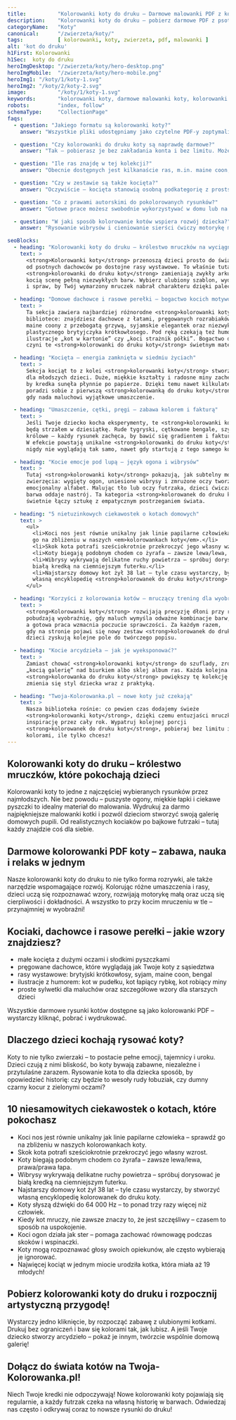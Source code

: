 ```yaml
---
title:          "Kolorowanki koty do druku – Darmowe malowanki PDF z kotkami"
description:    "Kolorowanki koty do druku – pobierz darmowe PDF z psotnymi kociętami i rasowymi kotami. Drukuj, koloruj i twórz własną domową kocią galerię!"
categoryName:   "Koty"
canonical:      "/zwierzeta/koty/"
tags:           [ kolorowanki, koty, zwierzeta, pdf, malowanki ]
alt: 'kot do druku'
h1First: Kolorowanki
h1Sec:  koty do druku
heroImgDesktop: "/zwierzeta/koty/hero-desktop.png"
heroImgMobile:  "/zwierzeta/koty/hero-mobile.png"
heroImg1: "/koty/1/koty-1.svg"
heroImg2: "/koty/2/koty-2.svg"
image:          "/koty/1/koty-1.svg"
keywords:       "kolorowanki koty, darmowe malowanki koty, kolorowanki zwierzeta"
robots:         "index, follow"
schemaType:     "CollectionPage"
faqs:
  - question: "Jakiego formatu są kolorowanki koty?"
    answer: "Wszystkie pliki udostępniamy jako czytelne PDF-y zoptymalizowane pod arkusz A4, dzięki czemu zachowują ostre kontury niezależnie od drukarki."

  - question: "Czy kolorowanki do druku koty są naprawdę darmowe?"
    answer: "Tak – pobierasz je bez zakładania konta i bez limitu. Możesz wracać po nowe wzory tak często, jak masz ochotę."

  - question: "Ile ras znajdę w tej kolekcji?"
    answer: "Obecnie dostępnych jest kilkanaście ras, m.in. maine coon, syjamski, bengalski, ragdoll, brytyjski krótkowłosy oraz klasyczne dachowce. Biblioteka regularnie rośnie."

  - question: "Czy w zestawie są także kocięta?"
    answer: "Oczywiście – kocięta stanowią osobną podkategorię z prostszymi konturami, idealną dla młodszych dzieci uczących się precyzyjnego kolorowania."

  - question: "Co z prawami autorskimi do pokolorowanych rysunków?"
    answer: "Gotowe prace możesz swobodnie wykorzystywać w domu lub na zajęciach szkolnych—np. jako zakładki, dekoracje czy elementy gazetki ściennej. Sprzedaż reprodukcji nie jest dozwolona."

  - question: "W jaki sposób kolorowanie kotów wspiera rozwój dziecka?"
    answer: "Rysowanie wibrysów i cieniowanie sierści ćwiczy motorykę małą, a obserwacja kocich póz rozwija zmysł obserwacji i empatię wobec zwierząt."

seoBlocks:
  - heading: "Kolorowanki koty do druku – królestwo mruczków na wyciągnięcie kredki"
    text: >
      <strong>Kolorowanki koty</strong> przenoszą dzieci prosto do świata puszystych ogonów –
      od psotnych dachowców po dostojne rasy wystawowe. To właśnie tutaj
      <strong>kolorowanki do druku koty</strong> zamieniają zwykły arkusz PDF w
      kocią scenę pełną niezwykłych barw. Wybierz ulubiony szablon, wydrukuj
      i spraw, by Twój wymarzony mruczek nabrał charakteru dzięki palecie kredek.

  - heading: "Domowe dachowce i rasowe perełki – bogactwo kocich motywów"
    text: >
      Ta sekcja zawiera najbardziej różnorodne <strong>kolorowanki koty</strong> w całej
      bibliotece: znajdziesz dachowce z łatami, pręgowanych rozrabiaków,
      maine coony z przebogatą grzywą, syjamskie elegantek oraz niezwykle
      plastycznego brytyjczyka krótkowłosego. Pod ręką czekają też humorystyczne
      ilustracje „kot w kartonie” czy „koci strażnik półki”. Bogactwo detali
      czyni te <strong>kolorowanki do druku koty</strong> świetnym materiałem na zajęcia plastyczne.

  - heading: "Kocięta – energia zamknięta w siedmiu życiach"
    text: >
      Sekcja kociąt to z kolei <strong>kolorowanki koty</strong> stworzone specjalnie
      dla młodszych dzieci. Duże, miękkie kształty i radosne miny zachęcają,
      by kredka sunęła płynnie po papierze. Dzięki temu nawet kilkulatek
      poradzi sobie z pierwszą <strong>kolorowanką do druku koty</strong> i poczuje dumę,
      gdy nada maluchowi wyjątkowe umaszczenie.

  - heading: "Umaszczenie, cętki, pręgi – zabawa kolorem i fakturą"
    text: >
      Jeśli Twoje dziecko kocha eksperymenty, te <strong>kolorowanki koty</strong>
      będą strzałem w dziesiątkę. Rude tygryski, cętkowane bengale, szylkretowe
      królowe – każdy rysunek zachęca, by bawić się gradientem i fakturą futra.
      W efekcie powstają unikalne <strong>kolorowanki do druku koty</strong>, które
      nigdy nie wyglądają tak samo, nawet gdy startują z tego samego konturu.

  - heading: "Kocie emocje pod lupą – język ogona i wibrysów"
    text: >
      Tutaj <strong>kolorowanki koty</strong> pokazują, jak subtelny może być język
      zwierzęcia: wygięty ogon, uniesione wibrysy i zmrużone oczy tworzą
      emocjonalny alfabet. Malując tło lub oczy futrzaka, dzieci ćwiczą, jak
      barwa oddaje nastrój. Ta kategoria <strong>kolorowanek do druku koty</strong>
      świetnie łączy sztukę z empatycznym postrzeganiem świata.

  - heading: "5 nietuzinkowych ciekawostek o kotach domowych"
    text: >
      <ul>
        <li>Koci nos jest równie unikalny jak linie papilarne człowieka – sprawdź
        go na zbliżeniu w naszych <em>kolorowankach koty</em>.</li>
        <li>Skok kota potrafi sześciokrotnie przekroczyć jego własny wzrost.</li>
        <li>Koty biegają podobnym chodem co żyrafa – zawsze lewa/lewa, prawa/prawa łapa.</li>
        <li>Wibrysy wykrywają delikatne ruchy powietrza – spróbuj dorysować je
        białą kredką na ciemniejszym futerku.</li>
        <li>Najstarszy domowy kot żył 38 lat – tyle czasu wystarczy, by stworzyć
        własną encyklopedię <strong>kolorowanek do druku koty</strong>!</li>
      </ul>

  - heading: "Korzyści z kolorowania kotów – mruczący trening dla wyobraźni"
    text: >
      <strong>Kolorowanki koty</strong> rozwijają precyzję dłoni przy rysowaniu wibrysów,
      pobudzają wyobraźnię, gdy maluch wymyśla odważne kombinacje barw,
      a gotowa praca wzmacnia poczucie sprawczości. Za każdym razem,
      gdy na stronie pojawi się nowy zestaw <strong>kolorowanek do druku koty</strong>,
      dzieci zyskują kolejne pole do twórczego popisu.

  - heading: "Kocie arcydzieła – jak je wyeksponować?"
    text: >
      Zamiast chować <strong>kolorowanki koty</strong> do szuflady, zrób
      „kocią galerię” nad biurkiem albo sklej album ras. Każda kolejna
      <strong>kolorowanka do druku koty</strong> powiększy tę kolekcję i pokaże, jak
      zmienia się styl dziecka wraz z praktyką.

  - heading: "Twoja-Kolorowanka.pl – nowe koty już czekają"
    text: >
      Nasza biblioteka rośnie: co pewien czas dodajemy świeże
      <strong>kolorowanki koty</strong>, dzięki czemu entuzjaści mruczków znajdą
      inspirację przez cały rok. Wypatruj kolejnej porcji
      <strong>kolorowanek do druku koty</strong>, pobieraj bez limitu i baw się
      kolorami, ile tylko chcesz!
---
```

## Kolorowanki koty do druku – królestwo mruczków, które pokochają dzieci
Kolorowanki koty to jedne z najczęściej wybieranych rysunków przez najmłodszych. Nie bez powodu – puszyste ogony, miękkie łapki i ciekawe pyszczki to idealny materiał do malowania. Wydrukuj za darmo najpiękniejsze malowanki kotki i pozwól dzieciom stworzyć swoją galerię domowych pupili. Od realistycznych kociaków po bajkowe futrzaki – tutaj każdy znajdzie coś dla siebie.

## Darmowe kolorowanki PDF koty – zabawa, nauka i relaks w jednym
Nasze kolorowanki koty do druku to nie tylko forma rozrywki, ale także narzędzie wspomagające rozwój. Kolorując różne umaszczenia i rasy, dzieci uczą się rozpoznawać wzory, rozwijają motorykę małą oraz uczą się cierpliwości i dokładności. A wszystko to przy kocim mruczeniu w tle – przynajmniej w wyobraźni!

## Kociaki, dachowce i rasowe perełki – jakie wzory znajdziesz?
<ul class="grid grid-cols-1 mb-3 sm:grid-cols-2 md:grid-cols-3 lg:grid-cols-5 gap-x-6 gap-y-3 text-center text-base md:text-lg font-light max-w-5xl mx-auto"> <li class="bg-none text-black p-2 flex items-center justify-center font-medium rounded border-4 border-dotted border-orange-500">małe kocięta z dużymi oczami i słodkimi pyszczkami</li> <li class="bg-none text-black p-2 flex items-center justify-center font-medium rounded border-4 border-dotted border-tertiary-400">pręgowane dachowce, które wyglądają jak Twoje koty z sąsiedztwa</li> <li class="bg-none text-black p-2 flex items-center justify-center font-medium rounded border-4 border-dotted border-yellow-500">rasy wystawowe: brytyjski krótkowłosy, syjam, maine coon, bengal</li> <li class="bg-none text-black p-2 flex items-center justify-center font-medium rounded border-4 border-dotted border-sec-500">ilustracje z humorem: kot w pudełku, kot łapiący rybkę, kot robiący miny</li> <li class="bg-none text-black p-2 flex items-center justify-center font-medium rounded border-4 border-dotted border-main-500">proste sylwetki dla maluchów oraz szczegółowe wzory dla starszych dzieci</li> </ul>
Wszystkie darmowe rysunki kotów dostępne są jako kolorowanki PDF – wystarczy kliknąć, pobrać i wydrukować.

## Dlaczego dzieci kochają rysować koty?
Koty to nie tylko zwierzaki – to postacie pełne emocji, tajemnicy i uroku. Dzieci czują z nimi bliskość, bo koty bywają zabawne, niezależne i przytulaśne zarazem. Rysowanie kota to dla dziecka sposób, by opowiedzieć historię: czy będzie to wesoły rudy łobuziak, czy dumny czarny kocur z zielonymi oczami?

## 10 niesamowitych ciekawostek o kotach, które pokochasz
<ul class="grid grid-cols-1 mb-3 sm:grid-cols-2 md:grid-cols-3 lg:grid-cols-5 gap-x-6 gap-y-3 text-center text-base md:text-lg font-light max-w-5xl mx-auto"> <li class="bg-none text-black p-2 flex items-center justify-center font-medium rounded border-4 border-dotted border-orange-500">Koci nos jest równie unikalny jak linie papilarne człowieka – sprawdź go na zbliżeniu w naszych kolorowankach koty.</li> <li class="bg-none text-black p-2 flex items-center justify-center font-medium rounded border-4 border-dotted border-tertiary-400">Skok kota potrafi sześciokrotnie przekroczyć jego własny wzrost.</li> <li class="bg-none text-black p-2 flex items-center justify-center font-medium rounded border-4 border-dotted border-yellow-500">Koty biegają podobnym chodem co żyrafa – zawsze lewa/lewa, prawa/prawa łapa.</li> <li class="bg-none text-black p-2 flex items-center justify-center font-medium rounded border-4 border-dotted border-sec-500">Wibrysy wykrywają delikatne ruchy powietrza – spróbuj dorysować je białą kredką na ciemniejszym futerku.</li> <li class="bg-none text-black p-2 flex items-center justify-center font-medium rounded border-4 border-dotted border-main-500">Najstarszy domowy kot żył 38 lat – tyle czasu wystarczy, by stworzyć własną encyklopedię kolorowanek do druku koty.</li> <li class="bg-none text-black p-2 flex items-center justify-center font-medium rounded border-4 border-dotted border-coolGray-500">Koty słyszą dźwięki do 64 000 Hz – to ponad trzy razy więcej niż człowiek.</li> <li class="bg-none text-black p-2 flex items-center justify-center font-medium rounded border-4 border-dotted border-orange-500">Kiedy kot mruczy, nie zawsze znaczy to, że jest szczęśliwy – czasem to sposób na uspokojenie.</li> <li class="bg-none text-black p-2 flex items-center justify-center font-medium rounded border-4 border-dotted border-tertiary-400">Koci ogon działa jak ster – pomaga zachować równowagę podczas skoków i wspinaczki.</li> <li class="bg-none text-black p-2 flex items-center justify-center font-medium rounded border-4 border-dotted border-yellow-500">Koty mogą rozpoznawać głosy swoich opiekunów, ale często wybierają je ignorować.</li> <li class="bg-none text-black p-2 flex items-center justify-center font-medium rounded border-4 border-dotted border-sec-500">Najwięcej kociąt w jednym miocie urodziła kotka, która miała aż 19 młodych!</li> </ul>

## Pobierz kolorowanki koty do druku i rozpocznij artystyczną przygodę!
Wystarczy jedno kliknięcie, by rozpocząć zabawę z ulubionymi kotkami. Drukuj bez ograniczeń i baw się kolorami tak, jak lubisz. A jeśli Twoje dziecko stworzy arcydzieło – pokaż je innym, twórzcie wspólnie domową galerię!

## Dołącz do świata kotów na Twoja-Kolorowanka.pl!
Niech Twoje kredki nie odpoczywają! Nowe kolorowanki koty pojawiają się regularnie, a każdy futrzak czeka na własną historię w barwach. Odwiedzaj nas często i odkrywaj coraz to nowsze rysunki do druku!